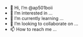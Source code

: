 - 👋 Hi, I’m @ap501boii
- 👀 I’m interested in ...
- 🌱 I’m currently learning ...
- 💞️ I’m looking to collaborate on ...
- 📫 How to reach me ...

<!---
ap501boii/ap501boii is a ✨ special ✨ repository because its `README.md` (this file) appears on your GitHub profile.
You can click the Preview link to take a look at your changes.
--->
